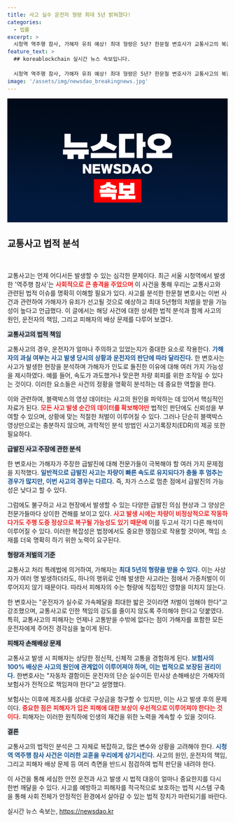 ```yaml
---
title: 사고 실수 운전자 형량 최대 5년 밝혀졌다!
categories:
  - 법률
excerpt: >
  시청역 역주행 참사, 가해자 유죄 예상! 최대 형량은 5년? 한문철 변호사가 교통사고의 복잡한 원인과 형사처벌 기준을 분석하며, 사고 배상의 핵심까지 짚는다. 클릭해서 사고 진실을 파헤쳐보세요!
feature_text: >
  ## koreablockchain 실시간 뉴스 속보입니다.

  시청역 역주행 참사, 가해자 유죄 예상! 최대 형량은 5년? 한문철 변호사가 교통사고의 복잡한 원인과 형사처벌 기준을 분석하며, 사고 배상의 핵심까지 짚는다. 클릭해서 사고 진실을 파헤쳐보세요!
image: '/assets/img/newsdao_breakingnews.jpg'
---
```


<p><img src="/assets/img/newsdao_breakingnews.jpg" alt="koreablockchain 속보" /></p>

<h2 data-ke-size="size26">교통사고 법적 분석</h2>

<p data-ke-size="size16">&nbsp;</p>

<p>교통사고는 언제 어디서든 발생할 수 있는 심각한 문제이다. 최근 서울 시청역에서 발생한 '역주행 참사'는 <b><span style="color: #ee2323;">사회적으로 큰 충격을 주었으며</span></b> 이 사건을 통해 우리는 교통사고와 관련된 법적 이슈를 명확히 이해할 필요가 있다. 사고를 분석한 한문철 변호사는 이번 사건과 관련하여 가해자가 유죄가 선고될 것으로 예상하고 최대 5년형의 처벌을 받을 가능성이 높다고 언급했다. 이 글에서는 해당 사건에 대한 상세한 법적 분석과 함께 사고의 원인, 운전자의 책임, 그리고 피해자의 배상 문제를 다루어 보겠다.</p>

<p><b><span style="background-color: #21538527;">교통사고의 법적 책임</span></b></p>

<p>교통사고의 경우, 운전자가 얼마나 주의하고 있었는지가 중대한 요소로 작용한다. <b><span style="color: #1a5490;">가해자의 과실 여부는 사고 발생 당시의 상황과 운전자의 판단에 따라 달라진다.</span></b> 한 변호사는 사고가 발생한 현장을 분석하며 가해자가 인도로 돌진한 이유에 대해 여러 가지 가능성을 제시하였다. 예를 들어, 속도가 과도했거나 맞은편 차량 회피를 위한 조작일 수 있다는 것이다. 이러한 요소들은 사건의 정황을 명확히 분석하는 데 중요한 역할을 한다.</p>

<p>이와 관련하여, 블랙박스의 영상 데이터는 사고의 원인을 파악하는 데 있어서 핵심적인 자료가 된다. <b><span style="color: #ee2323;">모든 사고 발생 순간의 데이터를 확보해야만</span></b> 법적인 판단에도 신뢰성을 부여할 수 있으며, 상황에 맞는 적절한 처벌이 이루어질 수 있다. 그러나 단순히 블랙박스 영상만으로는 충분하지 않으며, 과학적인 분석 방법인 사고기록장치(EDR)의 제공 또한 필요하다.</p>

<p><b><span style="background-color: #21538527;">급발진 사고 주장에 관한 분석</span></b></p>

<p>한 변호사는 가해자가 주장한 급발진에 대해 전문가들이 극복해야 할 여러 가지 문제점을 지적했다. <b><span style="color: #1a5490;">일반적으로 급발진 사고는 차량이 빠른 속도로 유지되다가 충돌 후 멈추는 경우가 많지만, 이번 사고의 경우는 다르다.</span></b> 즉, 차가 스스로 멈춘 점에서 급발진의 가능성은 낮다고 할 수 있다.</p>

<p>그럼에도 불구하고 사고 현장에서 발생할 수 있는 다양한 급발진 의심 현상과 그 양상은 전문가들마다 상이한 견해를 보이고 있다. <b><span style="color: #ee2323;">사고 발생 시에는 차량이 비정상적으로 작동하다가도 주행 도중 정상으로 복구될 가능성도 있기 때문에</span></b> 이를 두고서 각기 다른 해석이 이루어질 수 있다. 이러한 복잡성은 법정에서도 중요한 쟁점으로 작용할 것이며, 책임 소재를 더욱 명확히 하기 위한 노력이 요구된다.</p>

<p><b><span style="background-color: #21538527;">형량과 처벌의 기준</span></b></p>

<p>교통사고 처리 특례법에 의거하여, 가해자는 <b><span style="color: #1a5490;">최대 5년의 형량을 받을 수 있다.</span></b> 이는 사상자가 여러 명 발생하더라도, 하나의 행위로 인해 발생한 사고라는 점에서 가중처벌이 이루어지지 않기 때문이다. 따라서 피해자의 수는 형량에 직접적인 영향을 미치지 않는다.</p>

<p>한 변호사는 "운전자가 실수로 가속페달을 최대한 밟은 것이라면 처벌이 엄해야 한다"고 강조했으며, 교통사고로 인한 책임의 강도를 줄이지 않도록 주의해야 한다고 덧붙였다. 특히, 교통사고의 피해자는 언제나 고통받을 수밖에 없다는 점이 가해자를 포함한 모든 운전자에게 주어진 경각심을 높이게 된다.</p>

<p><b><span style="background-color: #21538527;">피해자 손해배상 문제</span></b></p>

<p>교통사고 발생 시 피해자는 상당한 정신적, 신체적 고통을 경험하게 된다. <b><span style="color: #1a5490;">보험사의 100% 배상은 사고의 원인에 관계없이 이루어져야 하며, 이는 법적으로 보장된 권리이다.</span></b> 한변호사는 "자동차 결함이든 운전자의 단순 실수이든 민사상 손해배상은 가해자의 보험사가 전적으로 책임져야 한다"고 설명했다.</p>

<p>보험사는 이후에 제조사를 상대로 구상금을 청구할 수 있지만, 이는 사고 발생 후의 문제이다. <b><span style="color: #ee2323;">중요한 점은 피해자가 입은 피해에 대한 보상이 우선적으로 이루어져야 한다는 것이다.</span></b> 피해자는 이러한 원칙하에 인생의 재건을 위한 노력을 계속할 수 있을 것이다.</p>

<p><b><span style="background-color: #21538527;">결론</span></b></p>

<p>교통사고의 법적인 분석은 그 자체로 복잡하고, 많은 변수와 상황을 고려해야 한다. <b><span style="color: #1a5490;">시청역 역주행 참사 사건은 이러한 교훈을 우리에게 상기시킨다.</span></b> 사고의 원인, 운전자의 책임, 그리고 피해자 배상 문제 등 여러 측면을 반드시 점검하여 법적 판단을 내려야 한다. </p>

<p>이 사건을 통해 세심한 안전 운전과 사고 발생 시 법적 대응이 얼마나 중요한지를 다시 한번 깨달을 수 있다. 사고를 예방하고 피해자를 적극적으로 보호하는 법적 시스템 구축을 통해 사회 전체가 안정적인 환경에서 살아갈 수 있는 법적 장치가 마련되기를 바란다.</p>
실시간 뉴스 속보는, <a href="https://newsdao.kr" rel="dofollow">https://newsdao.kr</a>


